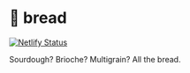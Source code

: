# 🍞 bread
[![Netlify Status](https://api.netlify.com/api/v1/badges/52c5b290-b535-421c-b83b-1f5437b81bd8/deploy-status)](https://app.netlify.com/sites/hannahs-bread/deploys)  
  
Sourdough? Brioche? Multigrain? All the bread.
